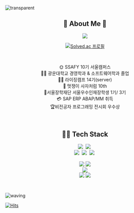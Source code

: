 
<!-- **kseenyoung/kseenyoung** is a ✨ _special_ ✨ repository because its `README.md` (this file) appears on your GitHub profile. -->

![transparent](https://capsule-render.vercel.app/api?type=transparent&fontColor=FFD700&text=Sinyoung's%20Page&height=120&fontSize=60&desc=Backend%20Developer&descAlignY=85&descAlign=60&animation=twinkling)
<div align="center">
  


  
## 🌱 About Me  🌱
  
<a href="https://seen-young.tistory.com"><img src="https://img.shields.io/badge/TiStory-000000?style=flat-square&logo=Tistory&logoColor=white"/></a>
<!-- <a href="https://blog.naver.com/kseenyoung_"><img src="https://img.shields.io/badge/Naver Blog-03C75A?style=flat-square&logo=Naver&logoColor=white"/></a> -->
<!--   <a href="https://www.notion.so/sin-young/189e763aaf944fa3965af87c588258ce"><img src="https://img.shields.io/badge/개발자취-ffffff?style=flat-square&logo=notion&logoColor=black"/></a> -->
[![Solved.ac
프로필](http://mazassumnida.wtf/api/mini/generate_badge?boj=poper)](https://solved.ac/poper)
  
<br>
<p align="center">
<!-- ✏ 광운대학교 경영학과 입학<br> -->
🌞 SSAFY 10기 서울캠퍼스<br>
👩‍🎓 광운대학교 경영학과 & 소프트웨어학과 졸업<br>
👨‍💻 라이징캠프 14기(server)<br>
  🦁
<!--   <a href="https://www.likelion.net/"> -->
    멋쟁이 사자처럼
<!--   </a>  -->
  10th<br>
🏅서울장학재단 서울우수인재장학생 1기/ 3기<br>
💳 SAP ERP ABAP/MM 취득<br>
🏆비전공자 프로그래밍 전시회 우수상<br>

</p>
 
</div>

<br>

<div align="center">
  
<!--   <img align="right" src="https://github-readme-stats.vercel.app/api/top-langs/?username=jeongum&layout=compact&hide=javascript,css,scss&theme=solarized-light&langs_count=8"/> -->
  
  ## 👩‍💻 Tech Stack

<p align="center">
  <img src="https://img.shields.io/badge/Python-3766AB?style=flat-square&logo=Python&logoColor=white"/></a>&nbsp 
  <img src="https://img.shields.io/badge/JAVA-007396?style=flat-square&logo=JAVA&logoColor=white"/></a>&nbsp 
<!--   <img src="https://img.shields.io/badge/C++-00599C?style=flat-square&logo=C%2B%2B&logoColor=white"/></a>&nbsp  -->
<!--   <img src="https://img.shields.io/badge/C-A8B9CC?style=flat-square&logo=C&logoColor=white"/></a>&nbsp  -->
<!--   <img src="https://img.shields.io/badge/C%23-%23239120?style=flat-square&logo=c-sharp&logoColor=white"/></a>&nbsp  -->

<!--   <img src="https://img.shields.io/badge/Javascript-ffb13b?style=flat-square&logo=javascript&logoColor=white"/></a>&nbsp  -->
<!--   <img src="https://img.shields.io/badge/css-1572B6?style=flat-square&logo=css3&logoColor=white"/></a>&nbsp  -->
<!--   <img src="https://img.shields.io/badge/Go-11B48A?style=flat-square&logo=Go&logoColor=white"/></a>&nbsp  -->
  <br>
<img src="https://img.shields.io/badge/SpringBoot-6DB33F?style=flat-square&logo=Spring&logoColor=white"/></a>&nbsp 
<img src="https://img.shields.io/badge/Django-092E20?style=flat-square&logo=Django&logoColor=white"/></a>&nbsp 
<!-- <img src="https://img.shields.io/badge/PyTorch-092E20?style=flat-square&logo=PyTorch&logoColor=white"/></a>&nbsp  -->
<!-- <img src="https://img.shields.io/badge/sqlite-%2307405e?style=flat-square&logo=sqlite&logoColor=white"/></a>&nbsp -->
  <img src="https://img.shields.io/badge/mysql-4479A1?style=flat-square&logo=mysql&logoColor=white"></a>&nbsp 

<br>

<!-- <img src="https://img.shields.io/badge/Tableau-E97627?style=flat-square&logo=Tableau&logoColor=white"/></a> -->


<!--   <img src="https://img.shields.io/badge/Mysql-E6B91E?style=flat-square&logo=MySql&logoColor=white"/></a>&nbsp  -->
<!--   <img src="https://img.shields.io/badge/HyperledgerFabric-DB3552?style=flat-square&logo=Hulu&logoColor=white"/></a>&nbsp  -->
<!--   <img src="https://img.shields.io/badge/aws-333664?style=flat-square&logo=amazon-aws&logoColor=white"/></a>&nbsp  -->
<!--   <img src="https://img.shields.io/badge/elasticsearch-005571?style=flat-square&logo=elasticsearch&logoColor=white"/></a>&nbsp  -->
 
 
 
<!--  <div align="center">
<br>

   ## 🛠 Tools

<p align="right">
 -->
<!-- <img src="https://img.shields.io/badge/VisualStudio-5C2D91?style=flat-square&logo=VisualStudio&logoColor=white"/></a>  -->
<!-- <img src="https://img.shields.io/badge/VisualStudioCode-007ACC?style=flat-square&logo=VisualStudioCode&logoColor=white"/></a> -->
<!-- <img src="https://img.shields.io/badge/Eclipse-2C2255?style=flat-square&logo=Eclipse&logoColor=white"/></a> -->
<!-- <img src="https://img.shields.io/badge/PyCharm-000000?style=flat-square&logo=PyCharm&logoColor=white"/></a> -->
<br>
<img src="https://img.shields.io/badge/Git-F05032?style=flat-square&logo=Git&logoColor=white"/></a>
<img src="https://img.shields.io/badge/Github-181717?style=flat-square&logo=Github&logoColor=white"/></a> 
<br>
<img src="https://img.shields.io/badge/Ubuntu-E95420?style=flat-square&logo=Ubuntu&logoColor=white"/>
<br> 
<!-- <img src="https://img.shields.io/badge/Postman-FF6C37?style=flat-square&logo=Postman&logoColor=white"/></a> -->
<img src="https://img.shields.io/badge/AWS-%23FF9900.svg?style=flat-square&logo=amazon-aws&logoColor=white"/></a>
<img src="https://img.shields.io/badge/SAP-0FAAFF?style=flat-square&logo=SAP&logoColor=white"/></a>



<!-- </div> -->
 
<!--<img align="left" src="http://mazassumnida.wtf/api/v2/generate_badge?boj=poper"/> -->
   
<!--<img align="right" src="https://github-readme-stats.vercel.app/api?username=kseenyoung&theme=solarized-light&show_icons=true"/> -->


 
</div>


<br>

![waving](https://capsule-render.vercel.app/api?type=waving&height=100&color=gradient&section=footer)



[![Hits](https://hits.seeyoufarm.com/api/count/incr/badge.svg?url=https%3A%2F%2Fgithub.com%2Fkseenyoung&count_bg=%23FBEAFF&title_bg=%23CEB0D0&icon=skyliner.svg&icon_color=%23FFFFFF&title=hits&edge_flat=false)](https://hits.seeyoufarm.com)




